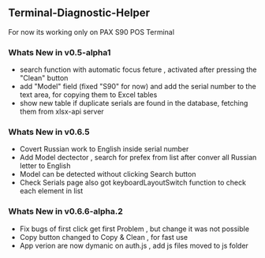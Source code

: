 ## Terminal-Diagnostic-Helper 

For now its working only on PAX S90 POS Terminal

### Whats New in v0.5-alpha1 
- search function with automatic focus feture , activated after pressing the "Clean" button
- add "Model" field (fixed "S90" for now) and add the serial number to the text area, for copying them to Excel tables
- show new table if duplicate serials are found in the database, fetching them from xlsx-api server

### Whats New in v0.6.5
- Covert Russian work to English inside serial number
- Add Model dectector , search for prefex from list after conver all Russian letter to English
- Model can be detected without clicking Search button
- Check Serials page also got keyboardLayoutSwitch function to check each element in list

### Whats New in v0.6.6-alpha.2
- Fix bugs of first click get first Problem , but change it was not possible 
- Copy button changed to Copy & Clean , for fast use
- App verion are now dymanic on auth.js , add js files moved to js folder
